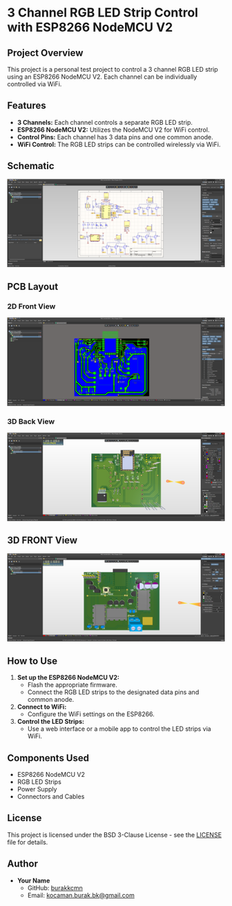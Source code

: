 # 3 Channel RGB LED Strip Control with ESP8266 NodeMCU V2

## Project Overview
This project is a personal test project to control a 3 channel RGB LED strip using an ESP8266 NodeMCU V2. Each channel can be individually controlled via WiFi.

## Features
- **3 Channels:** Each channel controls a separate RGB LED strip.
- **ESP8266 NodeMCU V2:** Utilizes the NodeMCU V2 for WiFi control.
- **Control Pins:** Each channel has 3 data pins and one common anode.
- **WiFi Control:** The RGB LED strips can be controlled wirelessly via WiFi.

## Schematic
![Schematic](images/schematic.png)

## PCB Layout
### 2D Front View
![2D Front View](images/pcb2d.png)

### 3D Back View
![2D Back View](images/pcb3d_back.png)

## 3D FRONT View
![3D PCB View](images/pcb3d_front.png)

## How to Use
1. **Set up the ESP8266 NodeMCU V2:**
   - Flash the appropriate firmware.
   - Connect the RGB LED strips to the designated data pins and common anode.
2. **Connect to WiFi:**
   - Configure the WiFi settings on the ESP8266.
3. **Control the LED Strips:**
   - Use a web interface or a mobile app to control the LED strips via WiFi.

## Components Used
- ESP8266 NodeMCU V2
- RGB LED Strips
- Power Supply
- Connectors and Cables

## License
This project is licensed under the BSD 3-Clause License - see the [LICENSE](LICENSE) file for details.

## Author
- **Your Name**
  - GitHub: [burakkcmn](https://github.com/burakkcmn)
  - Email: [kocaman.burak.bk@gmail.com](mailto:kocaman.burak.bk@gmail.com)
